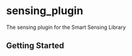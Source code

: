 # sensing_plugin

The sensing plugin for the Smart Sensing Library

## Getting Started

<!-- TODO: Add README content -->
